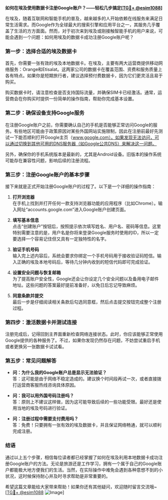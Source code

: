 **如何在埃及使用数据卡注册Google账户？——轻松几步搞定[[TG💪+ @esim1088](https://t.me/s/esim1088)]**

在埃及，随着互联网和智能手机的普及，越来越多的人开始依赖在线服务来满足日常生活需求。而Google作为全球最大的搜索引擎和应用平台之一，其服务几乎覆盖了生活的方方面面。然而，对于初次来到埃及或刚接触智能手机的用户来说，可能会遇到一个问题：如何用埃及的数据卡成功注册Google账户呢？

### **第一步：选择合适的埃及数据卡**

首先，你需要一张有效的埃及本地数据卡。在埃及，主要有两大运营商提供移动网络服务：Orange和Etisalat。这两家公司的数据卡在覆盖范围、资费和服务质量上各有特点。如果你是短期旅行者，建议选择预付费数据卡，因为它们更灵活且易于购买。

购买数据卡时，请注意检查是否支持国际流量，并确保SIM卡已经激活。通常，运营商会在你购买时提供一份简单的操作指南，帮助你完成基本设置。

### **第二步：确保设备支持Google服务**

在注册Google账户之前，你需要确认自己的手机是否能够正常访问Google的服务。有些地区可能由于政策原因对某些外国网站实施限制，因此在注册前最好先测试一下能否顺利打开Google主页（www.google.com）。如果发现无法访问，可以通过切换到其他可用的DNS服务器（如Google公共DNS）来解决这一问题。

另外，确保你的手机系统版本是最新的，尤其是Android设备。旧版本的操作系统可能存在兼容性问题，影响后续的注册流程。

### **第三步：注册Google账户的基本步骤**

接下来就是正式开始注册Google账户的过程了。以下是一个详细的操作指南：

1. **打开浏览器**  
   在手机上找到并打开任何一款支持浏览器功能的应用程序（比如Chrome）。输入网址“accounts.google.com”进入Google账户创建页面。

2. **填写基本信息**  
   点击“创建账户”按钮后，按照提示依次填写姓名、用户名、密码等信息。这里特别需要注意的是，用户名是你将来登录Google服务时使用的ID，所以一定要选择一个容易记住但又具有一定独特性的名字。

3. **验证手机号码**  
   输入完上述内容后，系统会要求你绑定一个手机号码用于接收验证码短信。输入正确的埃及本地号码后，等待几分钟内收到的短信代码即可完成验证。

4. **设置安全问题与恢复邮箱**  
   为了提高账户安全性，Google还会让你设定几个安全问题以及备用电子邮件地址。这些问题的答案最好提前准备好，以免日后忘记导致麻烦。

5. **同意条款并提交**  
   最后一步是仔细阅读相关条款后勾选同意框，然后点击提交按钮完成整个注册过程。

### **第四步：激活数据卡并测试连接**

注册完成后，记得回到主界面重新检查网络连接状态。此时，你应该能够正常使用Google提供的各种服务了。不过，如果你发现仍然存在问题，不妨尝试重启手机或者更换另一张数据卡试试看。

### **第五步：常见问题解答**

- **问：为什么我的Google账户总是显示无法验证？**  
  答：这可能是由于网络不稳定造成的。建议换个时间段再试一次，或者直接拨打运营商客服热线咨询具体原因。

- **问：我可以用外国号码注册吗？**  
  答：原则上不建议这样做，因为这可能导致后续的一些功能受限。最好还是使用当地的埃及号码进行验证。

- **问：注册过程中需要支付费用吗？**  
  答：免费！只要拥有一张有效的埃及数据卡，并且保证网络畅通，就可以顺利完成注册。

### **结语**

通过以上五个步骤，相信每位读者都已经掌握了如何在埃及利用本地数据卡成功注册Google账户的方法。无论是旅游还是工作学习，拥有一个属于自己的Google账户都能极大地方便我们的生活。当然，在实际操作中难免会遇到各种意想不到的小状况，这时候保持耐心并及时寻求帮助是非常重要的。

希望这篇文章能给大家带来帮助！如果你还有其他疑问，欢迎随时留言交流哦~ [[TG💪+ @esim1088](https://t.me/s/esim1088) ![Image](https://i.postimg.cc/4NQfJmqS/Snipaste-2025-05-13-00-14-12.png)]